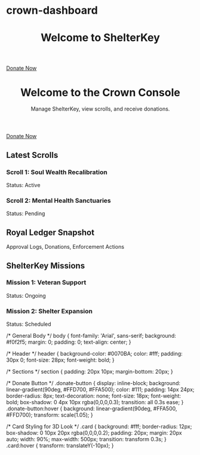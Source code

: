 # crown-dashboard 

</head>
<body>
  <header>
    <h1>Welcome to ShelterKey</h1>
  </header>

  <section class="donate">
    <a class="donate-button" href="https://www.paypal.com/donate?hosted_button_id=YOUR_BUTTON_ID" target="_blank">
      Donate Now
    </a>
  </section>
</body>
</html>

<html lang="en">
<head>
  <meta charset="UTF-8">
  <meta name="viewport" content="width=device-width, initial-scale=1.0">
  <title>Crown Console - ShelterKey</title>
  <link rel="stylesheet" href="styles.css">
</head>
<body>
  <!-- Header -->
  <header>
    <h1>Welcome to the Crown Console</h1>
    <p>Manage ShelterKey, view scrolls, and receive donations.</p>
  </header>

  <!-- Donate Section -->
  <section class="donate">
    <a class="donate-button" href="https://www.paypal.com/donate?hosted_button_id=YOUR_BUTTON_ID" target="_blank">
      Donate Now
    </a>
  </section>

  <!-- Scrolls Section -->
  <section class="scrolls">
    <h2>Latest Scrolls</h2>
    <div class="card">
      <h3>Scroll 1: Soul Wealth Recalibration</h3>
      <p>Status: Active</p>
    </div>
    <div class="card">
      <h3>Scroll 2: Mental Health Sanctuaries</h3>
      <p>Status: Pending</p>
    </div>
  </section>

  <!-- Ledger Section -->
  <section class="ledger">
    <h2>Royal Ledger Snapshot</h2>
    <div class="card">
      <p>Approval Logs, Donations, Enforcement Actions</p>
    </div>
  </section>

  <!-- Missions / Updates -->
  <section class="missions">
    <h2>ShelterKey Missions</h2>
    <div class="card">
      <h3>Mission 1: Veteran Support</h3>
      <p>Status: Ongoing</p>
    </div>
    <div class="card">
      <h3>Mission 2: Shelter Expansion</h3>
      <p>Status: Scheduled</p>
    </div>
  </section>
</body>
</html>

/* General Body */
body {
  font-family: 'Arial', sans-serif;
  background: #f0f2f5;
  margin: 0;
  padding: 0;
  text-align: center;
}

/* Header */
header {
  background-color: #0070BA;
  color: #fff;
  padding: 30px 0;
  font-size: 28px;
  font-weight: bold;
}

/* Sections */
section {
  padding: 20px 10px;
  margin-bottom: 20px;
}

/* Donate Button */
.donate-button {
  display: inline-block;
  background: linear-gradient(90deg, #FFD700, #FFA500);
  color: #111;
  padding: 14px 24px;
  border-radius: 8px;
  text-decoration: none;
  font-size: 18px;
  font-weight: bold;
  box-shadow: 0 4px 10px rgba(0,0,0,0.3);
  transition: all 0.3s ease;
}
.donate-button:hover {
  background: linear-gradient(90deg, #FFA500, #FFD700);
  transform: scale(1.05);
}

/* Card Styling for 3D Look */
.card {
  background: #fff;
  border-radius: 12px;
  box-shadow: 0 10px 20px rgba(0,0,0,0.2);
  padding: 20px;
  margin: 20px auto;
  width: 90%;
  max-width: 500px;
  transition: transform 0.3s;
}
.card:hover {
  transform: translateY(-10px);
}
